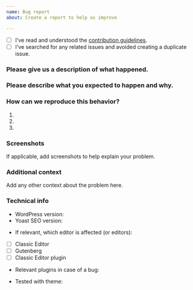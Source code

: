 ```yaml
---
name: Bug report
about: Create a report to help us improve

---
```


<!-- Please use this template when creating an issue.
- Please check the boxes after you've created your issue.
- Please use the latest version of Yoast SEO.-->

* [ ] I've read and understood the [contribution guidelines](https://github.com/Yoast/wordpress-seo/blob/trunk/.github/CONTRIBUTING.md).
* [ ] I've searched for any related issues and avoided creating a duplicate issue.

### Please give us a description of what happened.




### Please describe what you expected to happen and why.




### How can we reproduce this behavior?
1.
2.
3.


### Screenshots
If applicable, add screenshots to help explain your problem.

### Additional context
Add any other context about the problem here.

### Technical info
* WordPress version:
* Yoast SEO version:
<!-- You can check these boxes once you've created the issue. -->
* If relevant, which editor is affected (or editors): 
- [ ] Classic Editor
- [ ] Gutenberg
- [ ] Classic Editor plugin
* Relevant plugins in case of a bug:
<!-- Please make sure you can reproduce this bug with a default theme such as Twenty Seventeen. Sometimes issues may occur due to theme conflicts. -->
* Tested with theme:
